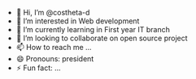 - 👋 Hi, I’m @costheta-d
- 👀 I’m interested in Web development 
- 🌱 I’m currently learning in First year IT branch
- 💞️ I’m looking to collaborate on open source project
- 📫 How to reach me ...
- 😄 Pronouns: president
- ⚡ Fun fact: ...

<!---
costheta-d/costheta-d is a ✨ special ✨ repository because its `README.md` (this file) appears on your GitHub profile.
You can click the Preview link to take a look at your changes.
--->
